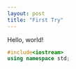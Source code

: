 ```yaml
---
layout: post
title: "First Try"
---
```


Hello, world!
``` cpp
#include<iostream>
using namespace std;
```

